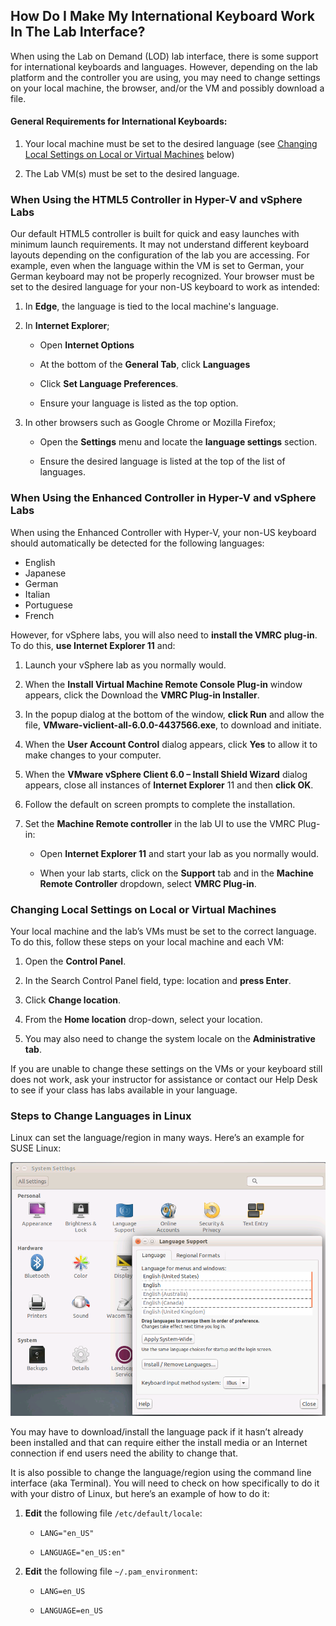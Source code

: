 ## How Do I Make My International Keyboard Work In The Lab Interface?

When using the Lab on Demand (LOD) lab interface, there is some support for international keyboards and languages. However, depending on the lab platform and the controller you are using, you may need to change settings on your local machine, the browser, and/or the VM and possibly download a file.

#### General Requirements for International Keyboards:

1. Your local machine must be set to the desired language (see [Changing Local Settings on Local or Virtual Machines](#changing-local-settings-on-local-or-virtual-machines) below)

1. The Lab VM(s) must be set to the desired language.

### When Using the HTML5 Controller in Hyper-V and vSphere Labs

Our default HTML5 controller is built for quick and easy launches with minimum launch requirements. It may not understand different keyboard layouts depending on the configuration of the lab you are accessing. For example, even when the language within the VM is set to German, your German keyboard may not be properly recognized. Your browser must be set to the desired language for your non-US keyboard to work as intended:

1. In **Edge**, the language is tied to the local machine's language.

1. In **Internet Explorer**;

    - Open **Internet Options**

    - At the bottom of the **General Tab**, click **Languages**

    - Click **Set Language Preferences**.

    - Ensure your language is listed as the top option.

1. In other browsers such as Google Chrome or Mozilla Firefox;

    - Open the **Settings** menu and locate the **language settings** section.

    - Ensure the desired language is listed at the top of the list of languages. 


### When Using the Enhanced Controller in Hyper-V and vSphere Labs

When using the Enhanced Controller with Hyper-V, your non-US keyboard should automatically be detected for the following languages:

- English
- Japanese
- German
- Italian
- Portuguese
- French

However, for vSphere labs, you will also need to **install the VMRC plug-in**. To do this, **use Internet Explorer 11** and:

1. Launch your vSphere lab as you normally would.

1. When the **Install Virtual Machine Remote Console Plug-in** window appears, click the Download the **VMRC Plug-in Installer**.

1. In the popup dialog at the bottom of the window, **click Run** and allow the file, **VMware-viclient-all-6.0.0-4437566.exe**, to download and initiate.

1. When the **User Account Control** dialog appears, click **Yes** to allow it to make changes to your computer.

1. When the **VMware vSphere Client 6.0 – Install Shield Wizard** dialog appears, close all instances of **Internet Explorer** 11 and then **click OK**.

1. Follow the default on screen prompts to complete the installation.

1. Set the **Machine Remote controller** in the lab UI to use the VMRC Plug-in:

    - Open **Internet Explorer 11** and start your lab as you normally would.

    - When your lab starts, click on the **Support** tab and in the **Machine Remote Controller** dropdown, select **VMRC Plug-in**.

### Changing Local Settings on Local or Virtual Machines

Your local machine and the lab’s VMs must be set to the correct language. To do this, follow these steps on your local machine and each VM:

1. Open the **Control Panel**.

1. In the Search Control Panel field, type: location and **press Enter**.

1. Click **Change location**.

1. From the **Home location** drop-down, select your location.

1. You may also need to change the system locale on the **Administrative tab**.

If you are unable to change these settings on the VMs or your keyboard still does not work, ask your instructor for assistance or contact our Help Desk to see if your class has labs available in your language.

### Steps to Change Languages in Linux

Linux can set the language/region in many ways. Here’s an example for SUSE Linux:

![](../images/linux-language-pref.png)

You may have to download/install the language pack if it hasn’t already been installed and that can require either the install media or an Internet connection if end users need the ability to change that.

It is also possible to change the language/region using the command line interface (aka Terminal). You will need to check on how specifically to do it with your distro of Linux, but here’s an example of how to do it:

1. **Edit** the following file `/etc/default/locale`:

    - `LANG="en_US"`

    - `LANGUAGE="en_US:en"`

1. **Edit** the following file `~/.pam_environment`:

    - `LANG=en_US`

    - `LANGUAGE=en_US`